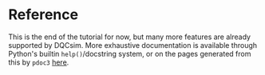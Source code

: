 # Reference

This is the end of the tutorial for now, but many more features are already
supported by DQCsim. More exhaustive documentation is available through
Python's builtin `help()`/docstring system, or on the pages generated from
this by `pdoc3` [here](../py_/dqcsim/index.html).
